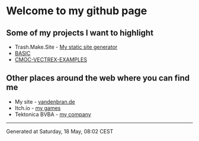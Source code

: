 # Welcome to my github page

## Some of my projects I want to highlight

  * Trash.Make.Site - [My static site generator](https://github.com/nanoflite/trash.make.site)
  * [BASIC](https://github.com/nanoflite/basic)
  * [CMOC-VECTREX-EXAMPLES](https://github.com/nanoflite/cmoc-vectrex-examples)

## Other places around the web where you can find me

  * My site - [vandenbran.de](https://vandenbran.de)
  * Itch.io - [my games](https://nanoflite.itch.io)
  * Tektonica BVBA - [my company](https://tektonica.com)

<hr>
Generated at Saturday, 18 May, 08:02 CEST
